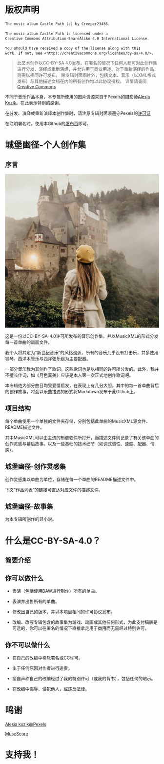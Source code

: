 # 版权声明

```
The music album Castle Path (c) by Creeper23456.

The music album Castle Path is licensed under a
Creative Commons Attribution-ShareAlike 4.0 International License.

You should have received a copy of the license along with this
work. If not, see <https://creativecommons.org/licenses/by-sa/4.0/>.
```
> 此艺术创作以CC-BY-SA 4.0发布。在署名的情况下任何人都可对此创作集进行分发、演绎或重新演绎，并允许用于商业用途。对于重新演绎的作品，则需以相同许可发布。
> 除专辑封面图片外，包括文本、音乐（以XML格式发布）与其他描述文档在内的所有创作均以此协议授权。
> 详情请查阅[Creative Commons](https://creativecommons.org/licenses/by-sa/4.0/)

不同于音乐作品本身，本专辑所使用的图片资源来自于Pexels的摄影师[Alesla Kozlk](https://www.pexels.com/zh-cn/photo/6022627/)。在此表示特别的感谢。

在分发、演绎或重新演绎本创作集时，请注意专辑封面须遵守Pexels的[许可证](https://www.pexels.com/zh-cn/license/)

在注明署名时，使用本Github的[发布页](https://github.com/Creeper23456/Castle-Path)即可。

# 城堡幽径-个人创作集

## 序言

![Castle Path cover](00_COVER_IMG/cover_small.jpg)

这是一份以CC-BY-SA-4.0许可所发布的音乐创作集。并以MusicXML的形式分发每一首单曲的谱面文件。

我个人将其定为“新世纪音乐”的风格流派。所有的音乐几乎没有打击乐，并多使用钢琴、西洋木管乐与西洋弦乐组为主要配器。

一部分音乐我为其创作了歌词。这些歌词也是以相同的许可所分发的。此外，我并不擅长作词，如《月色真美》应该是本人第一次正式地创作歌词吧。

本专辑绝大部分曲目均受爱情启发，在表现上有几分大胆。其中的每一首单曲背后的创作故事，将会以乐曲描述的形式将Markdown发布于此Github上。

## 项目结构

每个单曲使用一个单独的文件夹存储，分别包括此单曲的MusicXML源文件、README描述文件。

其中MusicXML可以由主流的制谱软件所打开，而描述文件则记录了有关该单曲的创作灵感与幕后故事。以及一些基础的技术细节（如调式调性、速度、配器、情感）。

## 城堡幽径-创作灵感集

创作灵感集以单曲为单位，存储在每一个单曲的README描述文件中。

下文“作品列表”的链接可直达对应文件的描述文件。

<WIP>

## 城堡幽径-故事集

为本专辑所创作的轻小说。

<WIP>

# 什么是CC-BY-SA-4.0？

## 简要介绍

## 你可以做什么

- 表演（包括使用DAW进行制作）所有的单曲。

- 表演并出售所有的单曲。

- 修改出自己的版本，并以本项目相同的许可协议发布。

- 改编、改写专辑包含的故事集为游戏、动画或其他任何形式，为此支付稿酬是可选的，你可以在署名的情况下直接拿走用于商用而无需经过特别许可。

## 你不可以做什么

- 在自己的改编中移除署名或CC许可。

- 出于任何原因对作者进行追责。

- 擅自声称自己的改编经过了我的特别许可（或我的背书），包括任何的暗示。

- 在改编中侮辱、侵犯他人，或违反法律。

# 鸣谢

[Alesia kozik@Pexels](https://www.pexels.com/zh-cn/@alesiakozik/)

[MuseScore](https://musescore.org)

# 支持我！

<WIP>
